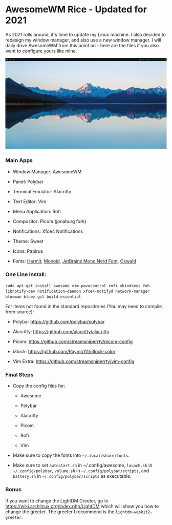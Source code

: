 # AwesomeWM Rice - Updated for 2021

As 2021 rolls around, it's time to update my Linux machine. I also decided to redesign my window manager, and also use a new window manager. I will daily drive AwesomeWM from this point on - here are the files if you also want to configure yours like mine.

![The desktop screenshot](screenshots/mainDesktop.png)

### Main Apps

* Window Manager: AwesomeWM

* Panel: Polybar

* Terminal Emulator: Alacritty

* Text Editor: Vim

* Menu Application: Rofi

* Compositor: Picom (jonaburg fork)

* Notifications: Xfce4 Notifications

* Theme: Sweet

* Icons: Papirus

* Fonts: [Hermit](https://pcaro.es/p/hermit/), [Monoid](https://larsenwork.com/monoid/), [JetBrains Mono Nerd Font](https://github.com/ryanoasis/nerd-fonts/releases/tag/v2.1.0), [Oswald](https://fonts.google.com/specimen/Oswald)

### One Line Install:

`sudo apt-get install awesome vim pavucontrol rofi xbindkeys feh libnotify-dev notification-daemon xfce4-notifyd network-manager blueman bluez git build-essential`

For items not found in the standard repositories (You may need to compile from source):

* Polybar https://github.com/polybar/polybar

* Alacritty: https://github.com/alacritty/alacritty

* Picom: https://github.com/streamsniperrty/picom-config

* i3lock: https://github.com/Raymo111/i3lock-color

* Vim Extra: https://github.com/streamsniperrty/vim-config

### Final Steps

* Copy the config files for:
  
  * Awesome 
  
  * Polybar 
  
  * Alacritty
  
  * Picom
  
  * Rofi
  
  * Vim
  
* Make sure to copy the fonts into `~/.local/share/fonts`.

* Make sure to set `autostart.sh` in ~/.config/awesome, `launch.sh` in `~/.config/polybar`, `volume.sh` in `~/.config/polybar/scripts`, and `battery.sh` in `~/.config/polybar/scripts` as executable. 

### Bonus

If you want to change the LightDM Greeter, go to https://wiki.archlinux.org/index.php/LightDM which will show you how to change the greeter. The greeter I recommend is the `lightdm-webkit2-greeter`.
